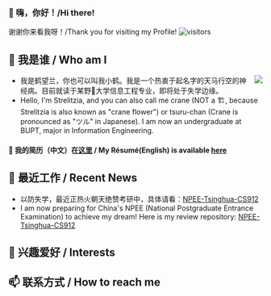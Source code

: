 ### 👋 嗨，你好！/Hi there! 
谢谢你来看我呀！/Thank you for visiting my Profile! ![visitors](https://visitor-badge.glitch.me/badge?page_id=crane22.crane22)  
## 🦩 我是谁 / Who am I
<img align="right" src="https://github-readme-stats.vercel.app/api?username=crane22&show_icons=true&theme=prussian"/>
  
 - 我是鹤望兰，你也可以叫我小鹤。我是一个热衷于起名字的天马行空的神经病。目前就读于某野🐓️大学信息工程专业，即将处于失学边缘。  
 - Hello, I'm Strelitzia, and you can also call me crane (NOT a 🏗️, because Strelitzia is also known as "crane flower") or tsuru-chan (Crane is pronounced as "ツル" in Japanese). I am now an undergraduate at BUPT, major in Information Engineering.   
#### 📄 我的简历（中文）在[这里]() / My Résumé(English) is available [here]()  
## 🌱 最近工作 / Recent News
 - 以防失学，最近正热火朝天绝赞考研中，具体请看：[NPEE-Tsinghua-CS912](https://github.com/crane22/NPEE-Tsinghua-CS912)  
 - I am now preparing for China's NPEE (National Postgraduate Entrance Examination) to achieve my dream! Here is my review repository: [NPEE-Tsinghua-CS912](https://github.com/crane22/NPEE-Tsinghua-CS912)  

## 🌼 兴趣爱好 / Interests

## 📫 联系方式 / How to reach me


<!---
## 🏢曾经工作经历/Previous "workship?"
- 👋 Hi, I’m @crane22
- 👀 I’m interested in ...
- 🌱 I’m currently learning ...
- 💞️ I’m looking to collaborate on ...
- 📫 How to reach me ...
--->

<!---
crane22/crane22 is a ✨ special ✨ repository because its `README.md` (this file) appears on your GitHub profile.
You can click the Preview link to take a look at your changes.
--->
